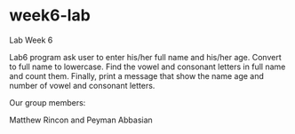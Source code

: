 # week6-lab
Lab Week 6

Lab6 program ask user to enter his/her full name and his/her age.
Convert to full name to lowercase.
Find the vowel and consonant letters in full name and count them.
Finally, print a message that show the name age and number of vowel and consonant letters.

Our group members:

Matthew Rincon and Peyman Abbasian
